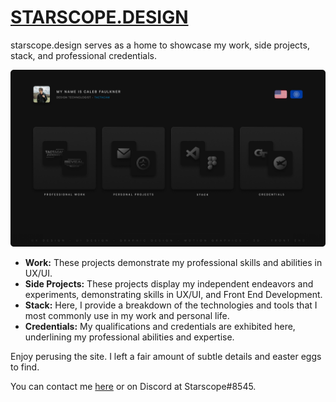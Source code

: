 # [STARSCOPE.DESIGN](https://starscope.design)

starscope.design serves as a home to showcase my work, side projects, stack, and professional credentials.

![Website Preview](src/images/Website%20Preview.png)

- **Work:** These projects demonstrate my professional skills and abilities in UX/UI.
- **Side Projects:** These projects display my independent endeavors and experiments, demonstrating skills in UX/UI, and Front End Development.
- **Stack:** Here, I provide a breakdown of the technologies and tools that I most commonly use in my work and personal life.
- **Credentials:** My qualifications and credentials are exhibited here, underlining my professional abilities and expertise.

Enjoy perusing the site. I left a fair amount of subtle details and easter eggs to find.

You can contact me [here](mailto:contact@starscope.design?subject=Hello!) or on Discord at Starscope#8545.